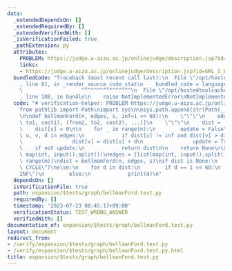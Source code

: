 ```yaml
---
data:
  _extendedDependsOn: []
  _extendedRequiredBy: []
  _extendedVerifiedWith: []
  _isVerificationFailed: true
  _pathExtension: py
  attributes:
    PROBLEM: https://judge.u-aizu.ac.jp/onlinejudge/description.jsp?id=GRL_1_B&lang=jp
    links:
    - https://judge.u-aizu.ac.jp/onlinejudge/description.jsp?id=GRL_1_B&lang=jp
  bundledCode: "Traceback (most recent call last):\n  File \"/opt/hostedtoolcache/Python/3.11.4/x64/lib/python3.11/site-packages/onlinejudge_verify/documentation/build.py\"\
    , line 81, in _render_source_code_stat\n    bundled_code = language.bundle(\n\
    \                   ^^^^^^^^^^^^^^^^\n  File \"/opt/hostedtoolcache/Python/3.11.4/x64/lib/python3.11/site-packages/onlinejudge_verify/languages/python.py\"\
    , line 108, in bundle\n    raise NotImplementedError\nNotImplementedError\n"
  code: "# verification-helper: PROBLEM https://judge.u-aizu.ac.jp/onlinejudge/description.jsp?id=GRL_1_B&lang=jp\n\
    from pathlib import Path\nimport sys\n\nsys.path.append(str(Path(__file__).resolve().parent.parent.parent.parent))\n\
    \n\ndef bellmanFord(n, edges, s, inf=1 << 60):\n    \"\"\"\n    edges = [(from1,\
    \ to1, cost1), (from2, to2, cost2), ...)]\n    \"\"\"\n    dist = [inf] * n\n\
    \    dist[s] = 0\n\n    for _ in range(n):\n        update = False\n        for\
    \ u, v, d in edges:\n            if dist[u] != inf and dist[v] > dist[u] + d:\n\
    \                dist[v] = dist[u] + d\n                update = True\n\n    \
    \    if not update:\n            return dist\n\n    return None\n\n\nn, m, s =\
    \ map(int, input().split())\nedges = [list(map(int, input().split())) for _ in\
    \ range(m)]\ndist = bellmanFord(n, edges, s)\nif dist is None:\n    print(\"NEGATIVE\
    \ CYCLE\")\nelse:\n    for d in dist:\n        if d == 1 << 60:\n            print(\"\
    INF\")\n        else:\n            print(d)\n"
  dependsOn: []
  isVerificationFile: true
  path: expansion/$tests/graph/bellmanFord.test.py
  requiredBy: []
  timestamp: '2023-07-23 08:45:17+09:00'
  verificationStatus: TEST_WRONG_ANSWER
  verifiedWith: []
documentation_of: expansion/$tests/graph/bellmanFord.test.py
layout: document
redirect_from:
- /verify/expansion/$tests/graph/bellmanFord.test.py
- /verify/expansion/$tests/graph/bellmanFord.test.py.html
title: expansion/$tests/graph/bellmanFord.test.py
---
```

